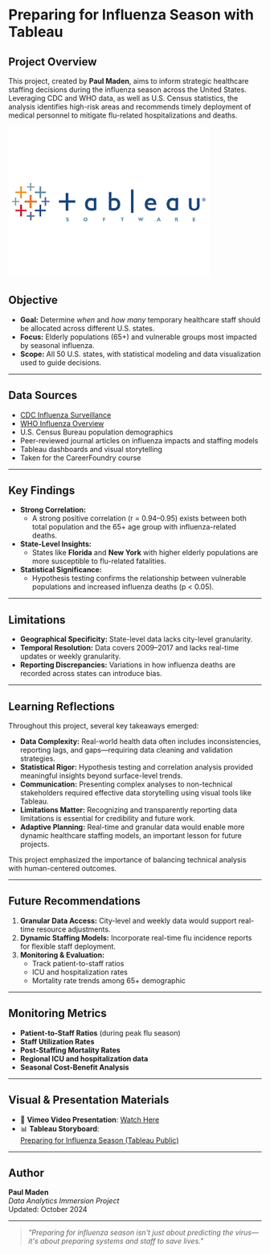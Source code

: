 # Preparing for Influenza Season with Tableau

## Project Overview

This project, created by **Paul Maden**, aims to inform strategic healthcare staffing decisions during the influenza season across the United States. Leveraging CDC and WHO data, as well as U.S. Census statistics, the analysis identifies high-risk areas and recommends timely deployment of medical personnel to mitigate flu-related hospitalizations and deaths.

![Tableau Icon](https://raw.githubusercontent.com/wallmaden/Preparing-for-Influenza-Season-with-Tableau/main/06%20Assets/Tableau%20icon.png)
## Objective

- **Goal:** Determine *when* and *how many* temporary healthcare staff should be allocated across different U.S. states.
- **Focus:** Elderly populations (65+) and vulnerable groups most impacted by seasonal influenza.
- **Scope:** All 50 U.S. states, with statistical modeling and data visualization used to guide decisions.

---

## Data Sources

- [CDC Influenza Surveillance](https://www.cdc.gov/flu/index.htm)
- [WHO Influenza Overview](https://www.who.int/health-topics/influenza)
- U.S. Census Bureau population demographics
- Peer-reviewed journal articles on influenza impacts and staffing models
- Tableau dashboards and visual storytelling
- Taken for the CareerFoundry course

---

## Key Findings

- **Strong Correlation:** 
  - A strong positive correlation (r = 0.94–0.95) exists between both total population and the 65+ age group with influenza-related deaths.
- **State-Level Insights:**
  - States like **Florida** and **New York** with higher elderly populations are more susceptible to flu-related fatalities.
- **Statistical Significance:**
  - Hypothesis testing confirms the relationship between vulnerable populations and increased influenza deaths (p < 0.05).

---

## Limitations

- **Geographical Specificity:** State-level data lacks city-level granularity.
- **Temporal Resolution:** Data covers 2009–2017 and lacks real-time updates or weekly granularity.
- **Reporting Discrepancies:** Variations in how influenza deaths are recorded across states can introduce bias.

---

## Learning Reflections

Throughout this project, several key takeaways emerged:

- **Data Complexity:** Real-world health data often includes inconsistencies, reporting lags, and gaps—requiring data cleaning and validation strategies.
- **Statistical Rigor:** Hypothesis testing and correlation analysis provided meaningful insights beyond surface-level trends.
- **Communication:** Presenting complex analyses to non-technical stakeholders required effective data storytelling using visual tools like Tableau.
- **Limitations Matter:** Recognizing and transparently reporting data limitations is essential for credibility and future work.
- **Adaptive Planning:** Real-time and granular data would enable more dynamic healthcare staffing models, an important lesson for future projects.

This project emphasized the importance of balancing technical analysis with human-centered outcomes.

---

## Future Recommendations

1. **Granular Data Access:** City-level and weekly data would support real-time resource adjustments.
2. **Dynamic Staffing Models:** Incorporate real-time flu incidence reports for flexible staff deployment.
3. **Monitoring & Evaluation:**
   - Track patient-to-staff ratios
   - ICU and hospitalization rates
   - Mortality rate trends among 65+ demographic

---

## Monitoring Metrics

- **Patient-to-Staff Ratios** (during peak flu season)
- **Staff Utilization Rates**
- **Post-Staffing Mortality Rates**
- **Regional ICU and hospitalization data**
- **Seasonal Cost-Benefit Analysis**

---

## Visual & Presentation Materials

- 🎥 **Vimeo Video Presentation**: [Watch Here](https://vimeo.com/1021023462)
- 📊 **Tableau Storyboard**:  
  [Preparing for Influenza Season (Tableau Public)](https://public.tableau.com/views/StorytellingwithDataPresentations_17289104467160/PreparingforInfluenzaSeason?:language=en-GB&publish=yes&:sid=&:redirect=auth&:display_count=n&:origin=viz_share_link)

---

## Author

**Paul Maden**  
*Data Analytics Immersion Project*  
Updated: October 2024

---

> _"Preparing for influenza season isn't just about predicting the virus—it's about preparing systems and staff to save lives."_  
